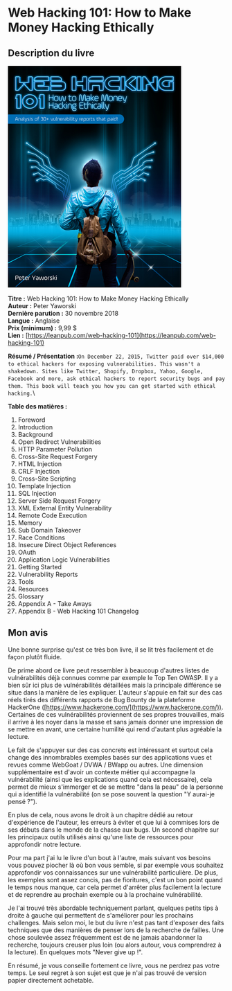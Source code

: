 # Web Hacking 101: How to Make Money Hacking Ethically

## Description du livre

![](../../.gitbook/assets/5c8efa430ccfcd100bab965ed88e9165.png)

**Titre :** Web Hacking 101: How to Make Money Hacking Ethically\
**Auteur :** Peter Yaworski\
**Dernière parution :** 30 novembre 2018\
**Langue :** Anglaise\
**Prix (minimum) :** 9,99 $\
**Lien :** [https://leanpub.com/web-hacking-101](https://leanpub.com/web-hacking-101)

**Résumé / Présentation :**`On December 22, 2015, Twitter paid over $14,000 to ethical hackers for exposing vulnerabilities. This wasn't a shakedown. Sites like Twitter, Shopify, Dropbox, Yahoo, Google, Facebook and more, ask ethical hackers to report security bugs and pay them. This book will teach you how you can get started with ethical hacking.`\


**Table des matières :**

1. Foreword
2. Introduction
3. Background
4. Open Redirect Vulnerabilities
5. HTTP Parameter Pollution
6. Cross-Site Request Forgery
7. HTML Injection
8. CRLF Injection
9. Cross-Site Scripting
10. Template Injection
11. SQL Injection
12. Server Side Request Forgery
13. XML External Entity Vulnerability
14. Remote Code Execution
15. Memory
16. Sub Domain Takeover
17. Race Conditions
18. Insecure Direct Object References
19. OAuth
20. Application Logic Vulnerabilities
21. Getting Started
22. Vulnerability Reports
23. Tools
24. Resources
25. Glossary
26. Appendix A - Take Aways
27. Appendix B - Web Hacking 101 Changelog

## Mon avis

Une bonne surprise qu'est ce très bon livre, il se lit très facilement et de façon plutôt fluide.&#x20;

De prime abord ce livre peut ressembler à beaucoup d'autres listes de vulnérabilités déjà connues comme par exemple le Top Ten OWASP. Il y a bien sûr ici plus de vulnérabilités détaillées mais la principale différence se situe dans la manière de les expliquer. L'auteur s'appuie en fait sur des cas réels tirés des différents rapports de Bug Bounty de la plateforme HackerOne ([https://www.hackerone.com/](https://www.hackerone.com/)). Certaines de ces vulnérabilités proviennent de ses propres trouvailles, mais il arrive à les noyer dans la masse et sans jamais donner une impression de se mettre en avant, une certaine humilité qui rend d'autant plus agréable la lecture.

Le fait de s'appuyer sur des cas concrets est intéressant et surtout cela change des innombrables exemples basés sur des applications vues et revues comme WebGoat / DVWA / BWapp ou autres. Une dimension supplémentaire est d'avoir un contexte métier qui accompagne la vulnérabilité (ainsi que les explications quand cela est nécessaire), cela permet de mieux s'immerger et de se mettre "dans la peau" de la personne qui a identifié la vulnérabilité (on se pose souvent la question "Y aurai-je pensé ?").

En plus de cela, nous avons le droit à un chapitre dédié au retour d'expérience de l'auteur, les erreurs à éviter et que lui à commises lors de ses débuts dans le monde de la chasse aux bugs. Un second chapitre sur les principaux outils utilisés ainsi qu'une liste de ressources pour approfondir notre lecture.

Pour ma part j'ai lu le livre d'un bout à l'autre, mais suivant vos besoins vous pouvez piocher là où bon vous semble, si par exemple vous souhaitez approfondir vos connaissances sur une vulnérabilité particulière. De plus, les exemples sont assez concis, pas de fioritures, c'est un bon point quand le temps nous manque, car cela permet d'arrêter plus facilement la lecture et de reprendre au prochain exemple ou à la prochaine vulnérabilité.

Je l'ai trouvé très abordable techniquement parlant, quelques petits tips à droite à gauche qui permettent de s'améliorer pour les prochains challenges. Mais selon moi, le but du livre n'est pas tant d'exposer des faits techniques que des manières de penser lors de la recherche de failles. Une chose soulevée assez fréquemment est de ne jamais abandonner la recherche, toujours creuser plus loin (ou alors autour, vous comprendrez à la lecture). En quelques mots "Never give up !".

En résumé, je vous conseille fortement ce livre, vous ne perdrez pas votre temps. Le seul regret à son sujet est que je n'ai pas trouvé de version papier directement achetable.



